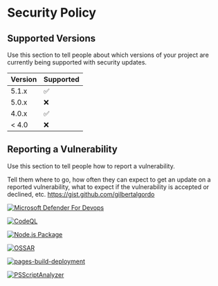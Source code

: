 # Security Policy

## Supported Versions

Use this section to tell people about which versions of your project are
currently being supported with security updates.

| Version | Supported          |
| ------- | ------------------ |
| 5.1.x   | :white_check_mark: |
| 5.0.x   | :x:                |
| 4.0.x   | :white_check_mark: |
| < 4.0   | :x:                |

## Reporting a Vulnerability

Use this section to tell people how to report a vulnerability.

Tell them where to go, how often they can expect to get an update on a
reported vulnerability, what to expect if the vulnerability is accepted or
declined, etc.
https://gist.github.com/gilbertalgordo

[![Microsoft Defender For Devops](https://github.com/gilbertalgordo/CastCameraReceiver/actions/workflows/defender-for-devops.yml/badge.svg)](https://github.com/gilbertalgordo/CastCameraReceiver/actions/workflows/defender-for-devops.yml)

[![CodeQL](https://github.com/gilbertalgordo/CastCameraReceiver/actions/workflows/github-code-scanning/codeql/badge.svg)](https://github.com/gilbertalgordo/CastCameraReceiver/actions/workflows/github-code-scanning/codeql)

[![Node.js Package](https://github.com/gilbertalgordo/CastCameraReceiver/actions/workflows/npm-publish-github-packages.yml/badge.svg)](https://github.com/gilbertalgordo/CastCameraReceiver/actions/workflows/npm-publish-github-packages.yml)

[![OSSAR](https://github.com/gilbertalgordo/CastCameraReceiver/actions/workflows/ossar.yml/badge.svg)](https://github.com/gilbertalgordo/CastCameraReceiver/actions/workflows/ossar.yml)

[![pages-build-deployment](https://github.com/gilbertalgordo/CastCameraReceiver/actions/workflows/pages/pages-build-deployment/badge.svg)](https://github.com/gilbertalgordo/CastCameraReceiver/actions/workflows/pages/pages-build-deployment)

[![PSScriptAnalyzer](https://github.com/gilbertalgordo/CastCameraReceiver/actions/workflows/powershell.yml/badge.svg)](https://github.com/gilbertalgordo/CastCameraReceiver/actions/workflows/powershell.yml)
